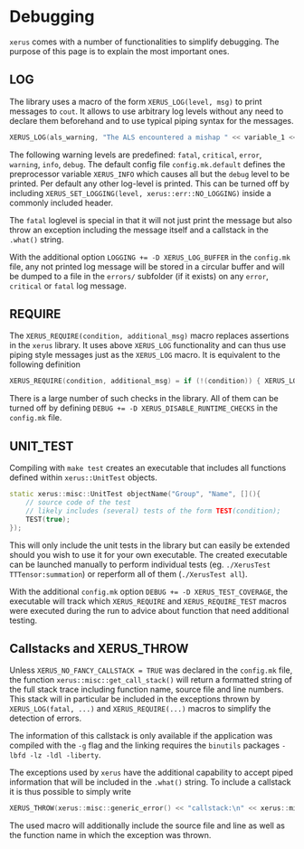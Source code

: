 # Debugging

`xerus` comes with a number of functionalities to simplify debugging. The purpose of this page is to explain the most important ones.

## LOG

The library uses a macro of the form `XERUS_LOG(level, msg)` to print messages to `cout`. It allows to use arbitrary log levels without any need to declare them beforehand
and to use typical piping syntax for the messages.
~~~.cpp
XERUS_LOG(als_warning, "The ALS encountered a mishap " << variable_1 << " <= " << variable_2);
~~~
The following warning levels are predefined: `fatal`, `critical`, `error`, `warning`, `info`, `debug`. The default config file `config.mk.default` defines the preprocessor
variable `XERUS_INFO` which causes all but the `debug` level to be printed. Per default any other log-level is printed. This can be turned off by including 
`XERUS_SET_LOGGING(level, xerus::err::NO_LOGGING)` inside a commonly included header.

The `fatal` loglevel is special in that it will not just print the message but also throw an exception including the message itself and a callstack in the `.what()` string.

With the additional option `LOGGING += -D XERUS_LOG_BUFFER` in the `config.mk` file, any not printed log message will be stored in a circular buffer and will be dumped to a file
in the `errors/` subfolder (if it exists) on any `error`, `critical` or `fatal` log message. 


## REQUIRE

The `XERUS_REQUIRE(condition, additional_msg)` macro replaces assertions in the `xerus` library. It uses above `XERUS_LOG` functionality and can thus use piping style messages just as the `XERUS_LOG`
macro. It is equivalent to the following definition
~~~.cpp
XERUS_REQUIRE(condition, additional_msg) = if (!(condition)) { XERUS_LOG(fatal, additional_msg); }
~~~
There is a large number of such checks in the library. All of them can be turned off by defining `DEBUG += -D XERUS_DISABLE_RUNTIME_CHECKS` in the `config.mk` file.


## UNIT_TEST

Compiling with `make test` creates an executable that includes all functions defined within `xerus::UnitTest` objects.
~~~.cpp
static xerus::misc::UnitTest objectName("Group", "Name", [](){
    // source code of the test
    // likely includes (several) tests of the form TEST(condition);
    TEST(true);
});
~~~
This will only include the 
unit tests in the library but can easily be extended should you wish to use it for your own executable. The created executable can be launched manually to perform individual
tests (eg. `./XerusTest TTTensor:summation`) or reperform all of them (`./XerusTest all`).

With the additional `config.mk` option `DEBUG += -D XERUS_TEST_COVERAGE`, the executable will track which `XERUS_REQUIRE` and `XERUS_REQUIRE_TEST` macros were executed during the run to advice 
about function that need additional testing.


## Callstacks and XERUS_THROW

Unless `XERUS_NO_FANCY_CALLSTACK = TRUE` was declared in the `config.mk` file, the function `xerus::misc::get_call_stack()` will return a formatted string of the full stack trace including function name,
source file and line numbers. This stack will in particular be included in the exceptions thrown by `XERUS_LOG(fatal, ...)` and `XERUS_REQUIRE(...)` macros to simplify the detection of errors.

The information of this callstack is only available if the application was compiled with the `-g` flag and the linking requires the `binutils` packages `-lbfd -lz -ldl -liberty`.

The exceptions used by `xerus` have the additional capability to accept piped information that will be included in the `.what()` string. To include a callstack it is thus possible to 
simply write
~~~.cpp
XERUS_THROW(xerus::misc::generic_error() << "callstack:\n" << xerus::misc::get_call_stack());
~~~
The used macro will additionally include the source file and line as well as the function name in which the exception was thrown.

